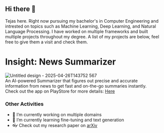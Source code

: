 ## Hi there 👋
Tejas here. Right now pursuing my bachelor's in Computer Engineering and intrested on topics such as Machine Learning, Deep Learning, and Natural Language Processing. I have worked on multiple frameworks and built multiple projects throughout my degree. A list of my projects are below, feel free to give them a visit and check them.

# Insight: News Summarizer

![Untitled design - 2025-04-26T143752 567](https://github.com/user-attachments/assets/4ecc9b70-6bbc-4694-87c3-3a212a36c16b)
</br>
An AI-powered Summarizer that figures out precise and accurate information from news to get fast and on-the-go summaries instantly.
Check out the app on PlayStore for more details: [Here](https://play.google.com/store/apps/details?id=com.insight.the_insight)



### Other Activities
- 🔭 I’m currently working on multiple domains
- 🌱 I’m currently learning fine-tuning and text generation
- 👓 Check out my research paper on [arXiv](https://arxiv.org/abs/2411.07300)


